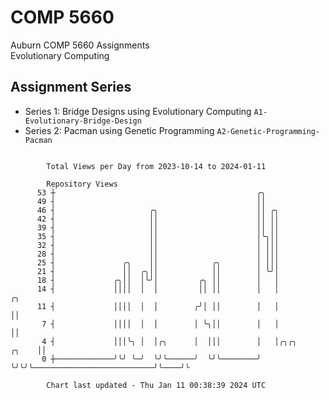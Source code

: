# COMP 5660
Auburn COMP 5660 Assignments  
Evolutionary Computing

## Assignment Series
- Series 1: Bridge Designs using Evolutionary Computing `A1-Evolutionary-Bridge-Design`
- Series 2: Pacman using Genetic Programming `A2-Genetic-Programming-Pacman`

```

        Total Views per Day from 2023-10-14 to 2024-01-11

        Repository Views
      53 ┼                                             ╭╮
      49 ┤                                             ││
      46 ┤                     ╭╮                      ││ ╭╮
      42 ┤                     ││                      ││ ││
      39 ┤                     ││                      ││ ││
      35 ┤                     ││                      │╰╮││
      32 ┤                     ││                      │ │││
      28 ┤                     ││                      │ │││
      25 ┤               ╭╮    ││            ╭╮        │ │││
      21 ┤               ││  ╭╮││            ││        │ ╰╯│
      18 ┤             ╭╮││  │╰╯│         ╭╮ ││        │   │
      14 ┤             ││││  │  │         ││ ││        │   │                                     ╭╮
      11 ┤             ││││  │  │        ╭╯│ ││        │   │                                     ││
       7 ┤             ││││  │  │        │ ╰╮││        │   │                                     ││
       4 ┤             │││╰╮ │  │╭╮      │  │││        │   │╭╮╭╮                           ╭╮    ││
       0 ┼─────────────╯╰╯ ╰─╯  ╰╯╰──────╯  ╰╯╰────────╯   ╰╯╰╯╰───────────────────────────╯╰────╯╰

        Chart last updated - Thu Jan 11 00:38:39 2024 UTC
        
```
